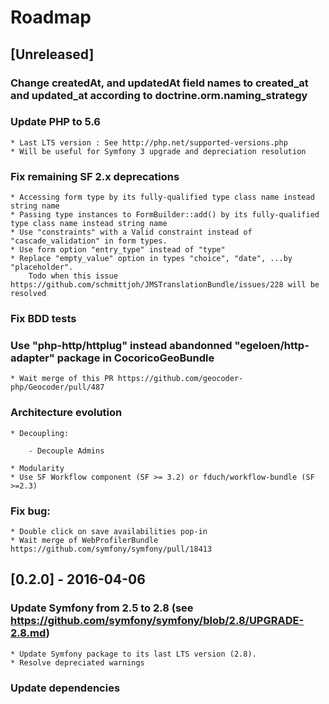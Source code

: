 # Roadmap

## [Unreleased]

### Change createdAt, and updatedAt field names to created_at and updated_at according to doctrine.orm.naming_strategy
    
### Update PHP to 5.6

    * Last LTS version : See http://php.net/supported-versions.php
    * Will be useful for Symfony 3 upgrade and depreciation resolution

### Fix remaining SF 2.x deprecations

    * Accessing form type by its fully-qualified type class name instead string name
    * Passing type instances to FormBuilder::add() by its fully-qualified type class name instead string name
    * Use "constraints" with a Valid constraint instead of "cascade_validation" in form types.
    * Use form option "entry_type" instead of "type"
    * Replace "empty_value" option in types "choice", "date", ...by "placeholder". 
        Todo when this issue https://github.com/schmittjoh/JMSTranslationBundle/issues/228 will be resolved 

### Fix BDD tests

### Use "php-http/httplug" instead abandonned "egeloen/http-adapter" package in CocoricoGeoBundle
    * Wait merge of this PR https://github.com/geocoder-php/Geocoder/pull/487

### Architecture evolution
    
    * Decoupling:
        
        - Decouple Admins
        
    * Modularity
    * Use SF Workflow component (SF >= 3.2) or fduch/workflow-bundle (SF >=2.3)
    
### Fix bug:

    * Double click on save availabilities pop-in
    * Wait merge of WebProfilerBundle https://github.com/symfony/symfony/pull/18413
    
    
## [0.2.0] - 2016-04-06

### Update Symfony from 2.5 to 2.8 (see https://github.com/symfony/symfony/blob/2.8/UPGRADE-2.8.md)

    * Update Symfony package to its last LTS version (2.8).
    * Resolve depreciated warnings
    
### Update dependencies
